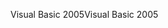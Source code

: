 <span data-ttu-id="72bd6-101">Visual Basic 2005</span><span class="sxs-lookup"><span data-stu-id="72bd6-101">Visual Basic 2005</span></span>